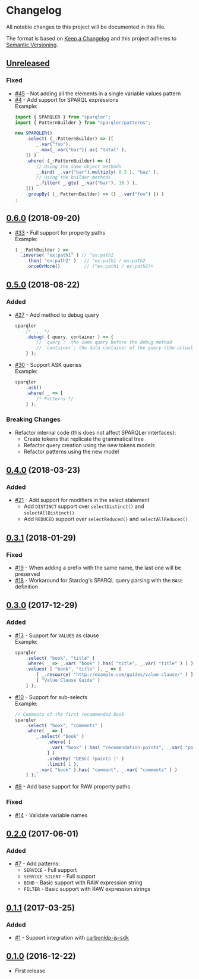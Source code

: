 # Changelog

All notable changes to this project will be documented in this file.

The format is based on [Keep a Changelog](http://keepachangelog.com/en/1.0.0/)
and this project adheres to [Semantic Versioning](http://semver.org/spec/v2.0.0.html).

<!-- ## [Unreleased] -->

<!-- ### Added -->

<!-- ### Fixed -->

<!-- ### Breaking Changes -->

## [Unreleased]

### Fixed

- [#45](https://github.com/CarbonLDP/sparqler/issues/45) - Not adding all the elements in a single variable values pattern
- [#4](https://github.com/CarbonLDP/sparqler/issues/4) - Add support for SPARQL expressions
    <br>Example:<br>
    ```typescript
    import { SPARQLER } from "sparqler";
    import { PatternBuilder } from "sparqler/patterns";
  
    new SPARQLER()
        .select( (_:PatternBuilder) => ([
            _.var("foo"),
            _.max(_.var("baz")).as( "total" ),
        ]) )
        .where( (_:PatternBuilder) => ([
            // Using the same object methods
            _.bind( _.var("bar").multiply( 0.5 ), "baz" ),
            // Using the builder methods
            _.filter( _.gte( _.var("bar"), 10 ) ),
        ]))
        .groupBy( (_:PatternBuilder) => ([ _.var("foo") ]) )
    ;
    ```

## [0.6.0] (2018-09-20)

- [#33](https://github.com/CarbonLDP/sparqler/issues/33) - Full support for property paths
    <br>Example:<br>
    ```typescript
    ( _:PathBuilder ) => _
      .inverse( "ex:path1" ) // ^ex:path1
        .then( "ex:path2" )   // ^ex:path1 / ex:path2
        .onceOrMore()         // (^ex:path1 / ex:path2)+
    ```

## [0.5.0] (2018-08-22)

### Added

- [#27](https://github.com/CarbonLDP/sparqler/issues/27) - Add method to debug query
    ```typescript
    sparqler
        /* ... */
        .debug( ( query, container ) => {
            // `query`:  the same query before the debug method
            // `container`: the data container of the query (the actual query tokens, IRI options, etc)
        } );
    ```
- [#30](https://github.com/CarbonLDP/sparqler/issues/30) - Support ASK queries
    <br>Example:<br>
    ```typescript                                                                       
    sparqler
        .ask()
        .where( _ => [
            /* Patterns */
        ] );
    ```

### Breaking Changes

- Refactor internal code (this does not affect SPARQLer interfaces):
    - Create tokens that replicate the grammatical tree
    - Refactor query creation using the new tokens models
    - Refactor patterns using the new model

## [0.4.0] (2018-03-23)

### Added

- [#21](https://github.com/CarbonLDP/sparqler/issues/21) - Add support for modifiers in the select statement
    - Add `DISTINCT` support over `selectDistinct()` and `selectAllDistinct()`
    - Add `REDUCED` support over `selectReduced()` and `selectAllReduced()`

## [0.3.1] (2018-01-29)

### Fixed

- [#19](https://github.com/CarbonLDP/sparqler/issues/19) - When adding a prefix with the same name, the last one will be preserved
- [#18](https://github.com/CarbonLDP/sparqler/issues/18) - Workaround for Stardog's SPARQL query parsing with the `BASE` definition

## [0.3.0] (2017-12-29)

### Added

- [#13](https://github.com/CarbonLDP/sparqler/issues/13) - Support for `VALUES` as clause
    <br>Example:<br>
    ```typescript                                                                       
    sparqler
        .select( "book", "title" )
        .where( _ => _.var( "book" ).has( "title", _.var( "title" ) ) )
        .values( [ "book", "title" ], _ => [
            [ _.resource( "http://example.com/guides/value-clause/" ) ],
            [ "Value Clause Guide" ]
        ] );
    ```
- [#10](https://github.com/CarbonLDP/sparqler/issues/10) - Support for sub-selects
    <br>Example:<br>
    ```typescript
    // Comments of the first recommended book
    sparqler
        .select( "book", "comments" )
        .where( _ => [
            _.select( "book" )
                .where( [
                _.var( "book" ).has( "recomendation-points", _.var( "points" )  )
                ] )
                .orderBy( "DESC( ?points )" )
                .limit( 1 ),
            _.var( "book" ).has( "comment", _.var( "comments" ) )
        ] );
    ```
- [#9](https://github.com/CarbonLDP/sparqler/issues/9) - Add base support for RAW property paths

### Fixed

- [#14](https://github.com/CarbonLDP/sparqler/issues/14) - Validate variable names

## [0.2.0] (2017-06-01)

### Added

- [#7](https://github.com/CarbonLDP/sparqler/issues/7) - Add patterns:
    - `SERVICE` - Full support
    - `SERVICE SILENT` - Full support
    - `BIND` - Basic support with RAW expression string 
    - `FILTER` - Basic support with RAW expression strings

## [0.1.1] (2017-03-25)

### Added

- [#1](https://github.com/CarbonLDP/sparqler/issues/1) - Support integration with [carbonldp-js-sdk](https://github.com/CarbonLDP/carbonldp-js-sdk)

## [0.1.0] (2016-12-22)

- First release


[Unreleased]: https://github.com/CarbonLDP/sparqler/compare/v0.6.0...HEAD

[0.6.0]: https://github.com/CarbonLDP/sparqler/compare/v0.5.0...v0.6.0
[0.5.0]: https://github.com/CarbonLDP/sparqler/compare/v0.4.0...v0.5.0
[0.4.0]: https://github.com/CarbonLDP/sparqler/compare/v0.3.1...v0.4.0
[0.3.1]: https://github.com/CarbonLDP/sparqler/compare/v0.3.0...v0.3.1
[0.3.0]: https://github.com/CarbonLDP/sparqler/compare/v0.2.0...v0.3.0
[0.2.0]: https://github.com/CarbonLDP/sparqler/compare/v0.1.0...v0.2.0
[0.1.1]: https://github.com/CarbonLDP/sparqler/compare/v0.1.0...v0.1.1
[0.1.0]: https://github.com/CarbonLDP/sparqler/compare/afc291c...v0.1.0